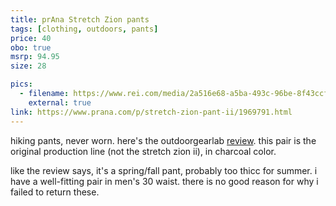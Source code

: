 ```yaml
---
title: prAna Stretch Zion pants
tags: [clothing, outdoors, pants]
price: 40
obo: true
msrp: 94.95
size: 28

pics:
  - filename: https://www.rei.com/media/2a516e68-a5ba-493c-96be-8f43ccfead46?size=576x768
    external: true
link: https://www.prana.com/p/stretch-zion-pant-ii/1969791.html
---
```


hiking pants, never worn.  here's the outdoorgearlab [review][review].  this
pair is the original production line (not the stretch zion ii), in charcoal
color.

like the review says, it's a spring/fall pant, probably too thicc for summer.
i have a well-fitting pair in men's 30 waist.  there is no good reason for why
i failed to return these.

[review]: https://www.outdoorgearlab.com/reviews/clothing-mens/hiking-pants/prana-stretch-zion
